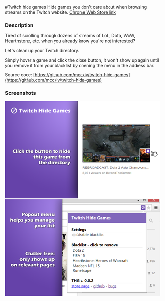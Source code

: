#Twitch hide games
Hide games you don't care about when browsing streams on the Twitch website.
[Chrome Web Store link](https://chrome.google.com/webstore/detail/twitch-hide-games/habgpamphmkadppfkmocmlolkdoacdda)

### Description

Tired of scrolling through dozens of streams of LoL, Dota, WoW, Hearthstone, etc. when you already know you're not interested?

Let's clean up your Twitch directory.

Simply hover a game and click the close button, it won't show up again until you remove it from your blacklist by opening the menu in the address bar.

Source code: [https://github.com/mccxiv/twitch-hide-games](https://github.com/mccxiv/twitch-hide-games)

### Screenshots
![](/webstore/screenshot_1.png?raw=true)
![](/webstore/screenshot_2.png?raw=true)
